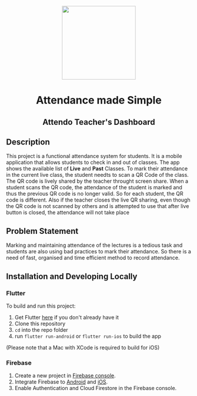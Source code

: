<p  align="center">
</p>

<center>

 <img src = "assets\logos\Attendo-logos_transparent.png" height = "200" >

# Attendance made Simple
## Attendo Teacher's Dashboard

</center>

## Description

This project is a functional attendance system for students. It is a mobile application that allows students to check in and out of classes. The app shows the available list of **Live** and **Past** Classes. To mark their attendance in the current live class, the student needts to scan a QR Code of the class. The QR code is lively shared by the teacher throught screen share. When a student scans the QR code, the attendance of the student is marked and thus the previous QR code is no longer valid. So for each student, the QR code is different. Also if the teacher closes the live QR sharing, even though the QR code is not scanned by others and is attempted to use that after live button is closed, the attendance will not take place

## Problem Statement

Marking and maintaining attendance of the lectures is a tedious task and students are also using bad practices to mark their attendance. So there is a need of fast, organised and time efficient method to record attendance. 

## Installation and Developing Locally

### Flutter

To build and run this project:

1. Get Flutter [here](https://flutter.dev) if you don't already have it
2. Clone this repository
3. `cd` into the repo folder
4. run `flutter run-android` or `flutter run-ios` to build the app

(Please note that a Mac with XCode is required to build for iOS)

### Firebase

 1. Create a new project in [Firebase console](https://console.firebase.google.com/).
 2. Integrate Firebase to [Android](https://firebase.flutter.dev/docs/installation/android) and [iOS](https://firebase.flutter.dev/docs/installation/ios).
 3. Enable Authentication and Cloud Firestore in the Firebase console.


